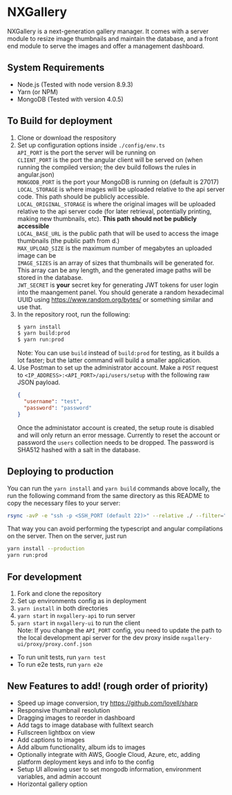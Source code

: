 # NXGallery
NXGallery is a next-generation gallery manager. It comes with a server module to resize image thumbnails and maintain the database, and a front end module to serve the images and offer a management dashboard.

## System Requirements
- Node.js (Tested with node version 8.9.3)
- Yarn (or NPM)
- MongoDB (Tested with version 4.0.5)

## To Build for deployment
1. Clone or download the respository
2. Set up configuration options inside `./config/env.ts`  
   `API_PORT` is the port the server will be running on  
   `CLIENT_PORT` is the port the angular client will be served on (when running the compiled version; the dev build follows the rules in angular.json)  
   `MONGODB_PORT` is the port your MongoDB is running on (default is 27017)  
   `LOCAL_STORAGE` is where images will be uploaded relative to the api server code. This path should be publicly accessible.  
   `LOCAL_ORIGINAL_STORAGE` is where the original images will be uploaded relative to the api server code (for later retrieval, potentially printing, making new thumbnails, etc). **This path should not be publicly accessible**  
   `LOCAL_BASE_URL` is the public path that will be used to access the image thumbnails (the public path from d.)  
   `MAX_UPLOAD_SIZE` is the maximum number of megabytes an uploaded image can be  
   `IMAGE_SIZES` is an array of sizes that thumbnails will be generated for. This array can be any length, and the generated image paths will be stored in the database.  
   `JWT_SECRET` is **your** secret key for generating JWT tokens for user login into the maangement panel. You should generate a random hexadecimal UUID using https://www.random.org/bytes/ or something similar and use that.  
3. In the repository root, run the following: 
   ```sh
   $ yarn install
   $ yarn build:prod
   $ yarn run:prod
   ```
   Note: You can use `build` instead of `build:prod` for testing, as it builds a lot faster; but the latter command will build a smaller application.
4. Use Postman to set up the administrator account. Make a `POST` request to `<IP_ADDRESS>:<API_PORT>/api/users/setup` with the following raw JSON payload.
   ```json
   {
     "username": "test",
     "password": "password"
   }
   ```
   Once the administator account is created, the setup route is disabled and will only return an error message. Currently to reset the account or password the `users` collection needs to be dropped. The password is SHA512 hashed with a salt in the database.

## Deploying to production
You can run the `yarn install` and `yarn build` commands above locally, the run the following command from the same directory as this README to copy the necessary files to your server:
```sh
rsync -avP -e "ssh -p <SSH_PORT (default 22)>" --relative ./ --filter="merge rsync" <REMOTE_USERNAME>@<REMOTE_HOST>:~/<REMOTE_TARGET_DIRECTORY>
```
That way you can avoid performing the typescript and angular compilations on the server.
Then on the server, just run
```sh
yarn install --production
yarn run:prod
```

## For development
1. Fork and clone the repository
2. Set up environments config as in deployment
3. `yarn install` in both directories
4. `yarn start` in `nxgallery-api` to run server
5. `yarn start` in `nxgallery-ui` to run the client  
   Note: If you change the `API_PORT` config, you need to update the path to the local development api server for the dev proxy inside `nxgallery-ui/proxy/proxy.conf.json`

* To run unit tests, run `yarn test` 
* To run e2e tests, run `yarn e2e`

## New Features to add! (rough order of priority)
- Speed up image conversion, try https://github.com/lovell/sharp
- Responsive thumbnail resolution
- Dragging images to reorder in dashboard
- Add tags to image database with fulltext search
- Fullscreen lightbox on view
- Add captions to images
- Add album functionality, album ids to images
- Optionally integrate with AWS, Google Cloud, Azure, etc, adding platform deployment keys and info to the config
- Setup UI allowing user to set mongodb information, environment variables, and admin account
- Horizontal gallery option

